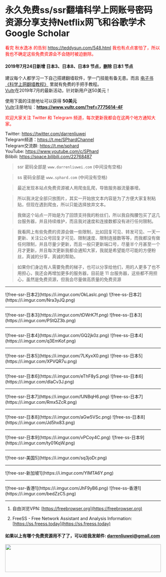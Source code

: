 # 永久免费ss/ssr翻墙科学上网账号密码资源分享支持Netflix网飞和谷歌学术Google Scholar
<font color="red">看完 秋水逸冰 的告别 <a href="https://teddysun.com/548.html">https://teddysun.com/548.html</a> 我也有点点害怕了，所以我也不确定这些免费资源会不会随时被迫删除。</font>

#### 2019年7月24日新增 日本3、日本8、日本9 节点，删除 日本1 节点
建议每个人都学习一下自己搭建翻墙软件，学一门技能有备无患。而且 [电子书《科学上网翻墙教程》](https://darrenliuwei.com/ebooks/gfw) 里就有免费的手把手教程。<br>
[Vultr](https://www.vultr.com/?ref=7775614-4F)在2019年7月的最新活动，针对新用户送50美元！

使用下面的注册地址可以获得 **50美元**<br>
[Vultr](https://www.vultr.com/?ref=7775614-4F)注册地址：**https://www.vultr.com/?ref=7775614-4F**

<font color="red">欢迎大家关注 Twitter 和 Telegram 频道，每次更新我都会在这两个地方通知大家。</font>

Twitter: https://twitter.com/darrenliuwei<br>
Telegram频道：https://t.me/SPhardChannel<br>
Telegram交流群: https://t.me/sphard<br>
YouTube: https://www.youtube.com/c/SPhard<br>
Bilibili: https://space.bilibili.com/22768487<br>
>ssr 密码全部是 `www.darrenliuwei.com` (中间没有空格)

>ss 密码全部是 `www.sphard.com` (中间没有空格)

>最近发现本站点免费资源被人用爬虫乱爬，导致服务器流量暴增。

>所以我决定全部只放图片，其实一开始放文本内容是为了方便大家复制粘贴，但现在遇到爬虫，所以只能选择放弃文本。

>我做这个站点一开始是为了回馈支持我的粉丝们，所以我自掏腰包买了这几台服务器，并且持续维护，而且我对速度和连接数都没有进行任何限制。

>我看网上有些免费的资源会做一些限制，比如回复可见、转发可见、一天一更新、关注公众号回复才可见、限制速度、限制连接数等等，而我都没有做任何限制，并且尽量少更新，而且一般只更新端口号，尽量半个月甚至一个月才更新，并且每次更新我都会通知大家，我就是希望能尽可能的方便粉丝，真诚的分享，真诚的帮助。

>如果你们身边有人需要免费的梯子，也可以分享给他们，用的人更多了也不用担心，我还会再增加更多的服务器，目前是 11 台服务器，这些都不用担心，虽然是免费资源，但我会尽量做高质量的免费资源

<hr>
![free-ssr-日本2](https://i.imgur.com/OkLasIc.png)
![free-ss-日本2](https://i.imgur.com/Nra3yJQ.png)
<hr>
![free-ssr-日本3](https://i.imgur.com/tDWrK7f.png)
![free-ss-日本3](https://i.imgur.com/PStQZ3b.png)
<hr>
![free-ssr-日本4](https://i.imgur.com/GQ2jk0z.png)
![free-ss-日本4](https://i.imgur.com/q3EmKof.png)
<hr>
![free-ssr-日本5](https://i.imgur.com/7LKyxX0.png)
![free-ss-日本5](https://i.imgur.com/XPVQR7u.png)
<hr>
![free-ssr-日本6](https://i.imgur.com/eThF8yS.png)
![free-ss-日本6](https://i.imgur.com/dlaCv3J.png)
<hr>
![free-ssr-日本7](https://i.imgur.com/fJNBqH6.png)
![free-ss-日本7](https://i.imgur.com/Rmx5ZcR.png)
<hr>
![free-ssr-日本8](https://i.imgur.com/aGw5VSc.png)
![free-ss-日本8](https://i.imgur.com/Jd5hx83.png)
<hr>
![free-ssr-日本9](https://i.imgur.com/vPCoy4C.png)
![free-ss-日本9](https://i.imgur.com/ty01KqW.png)
<hr>
![free-ssr-美国5](https://i.imgur.com/sq3joDr.png)
<hr>
![free-ssr-新加坡1](https://i.imgur.com/YlMTA6Y.png)
<hr>
![free-ssr-香港1](https://i.imgur.com/JhF9yB6.png)
![free-ss-香港1](https://i.imgur.com/bedZzC5.png)
<hr>

1. 自由浏览VPN: [https://freebrowser.org](https://freebrowser.org)

2. FreeSS - Free Network Assistant and Analysis Information: [https://ss.freess.today](https://ss.freess.today)

#### 如果以上有哪个免费资源用不了了，可以给我发邮件: darrenliuwei@gmail.com

<a href="https://www.vultr.com/?ref=7775614-4F"><img src="https://www.vultr.com/media/banner_1.png" width="100%" height="90"></a>